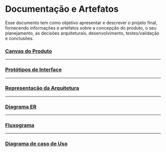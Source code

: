 # Documentação e Artefatos

Esse documento tem como objetivo apresentar e descrever o projeto final, fornecendo informações e artefatos sobre a concepção do produto, o seu planejamento, as decisões arquiteturais, desenvolvimento, testes/validação e conclusões.

### [Canvas do Produto](https://github.com/Rafa2Fz/ProjetoDeDesenvolvimento/wiki/Canvas-do-Produto)

---

### [Protótipos de Interface](https://github.com/Rafa2Fz/ProjetoDeDesenvolvimento/wiki/Prot%C3%B3tipos-de-Interface)

---

### [Representação da Arquitetura](https://github.com/Rafa2Fz/ProjetoDeDesenvolvimento/wiki/Representa%C3%A7%C3%A3o-da-Arquitetura)

---

### [Diagrama ER](https://github.com/Rafa2Fz/ProjetoDeDesenvolvimento/wiki/Diagrama-ER)

---

### [Fluxograma](https://github.com/Rafa2Fz/ProjetoDeDesenvolvimento/wiki/Fluxograma)

---

### [Diagrama de caso de Uso](https://github.com/Rafa2Fz/ProjetoDeDesenvolvimento/wiki/Diagrama-de-Caso-de-Uso)
